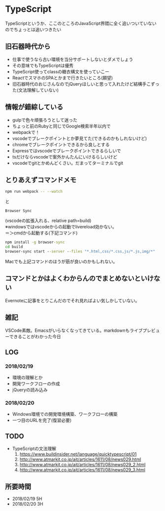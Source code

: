 # TypeScript
TypeScriptというか、ここのところのJavaScript界隈に全く追いついていないのでちょっとは追いつきたい

## 旧石器時代から
- 仕事で使うなら古い環境を当分サポートしないとダメでしょう
- その意味でもTypeScriptは優秀
- TypeScript使ってclassの糖衣構文を使っていこー
- ReactでスマホのSPAとかまで行きたいところ(願望)
- 旧石器時代のおじさんなのでjQueryほしいと思って入れたけど結構手こずった(文法理解していない)

## 情報が錯綜している
- gulpで色々頑張ろうとして迷った
- ちょっと前のRubyと同じでGoogle検索半年以内で
- webpackで！
- vscodeでブレークポイントとか夢見てた(できるのかもしれないけど)
- chromeでブレークポイントできるから良しとする
- Expressではvscodeでブレークポイントできるらしいで
- tsだけならvscodeで案外かんたんにいけるらしいけど
- vscodeでgitとかめんどくさい。だまってターミナルでgit

## とりあえずコマンドメモ
```bash
npm run webpack -- --watch
```
と
```
Browser Sync
```
(vscodeの拡張入れる、relative path=build)  
※windowsではvscodeからの起動でlivereload効かない。  
＝＞cmdから起動する(下記コマンド)
```cmd
npm install -g browser-sync
cd build
browser-sync start --server --files "*.html,css/*.css,js/*.js,img/*"
```
Macでも上記コマンドのほうが筋が良いのかもしれない。

## コマンドとかはよくわからんのでまとめないといけない
Evernoteに記事をとりこんだのでそれ見ればよい気しかしていない。

## 雑記
VSCode素敵。Emacsがいらなくなってきている。markdownもライブプレビューできることがわかった今日

## LOG
### 2018/02/19
- 環境の理解とか
- 開発ワークフローの作成
- jQueryの読み込み
### 2018/02/20
- Windows環境での開発環境構築、ワークフローの構築
- 一つ目のURLを完了(復習必要)

## TODO
- TypeScriptの文法理解
  1. https://www.buildinsider.net/language/quicktypescript/01
  1. http://www.atmarkit.co.jp/ait/articles/1611/08/news029.html
  1. http://www.atmarkit.co.jp/ait/articles/1611/08/news029_2.html
  1. http://www.atmarkit.co.jp/ait/articles/1611/08/news029_3.html

## 所要時間
- 2018/02/19 5H
- 2018/02/20 3H